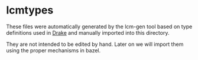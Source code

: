 # lcmtypes

These files were automatically generated by the lcm-gen tool based on type definitions used in [Drake](https://github.com/RobotLocomotion/drake/tree/master/drake/lcmtypes) and manually imported into this directory.

They are not intended to be edited by hand.
Later on we will import them using the proper mechanisms in bazel.


